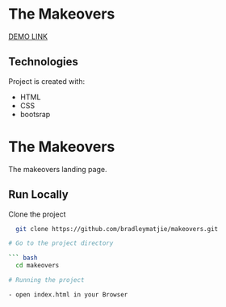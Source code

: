 # The Makeovers
[DEMO LINK](https://bradleymatjie.github.io/makeovers/)

## Technologies
Project is created with:

* HTML
* CSS
* bootsrap


# The Makeovers

The makeovers landing page.

## Run Locally

Clone the project

``` bash
  git clone https://github.com/bradleymatjie/makeovers.git

# Go to the project directory

``` bash
  cd makeovers

# Running the project

- open index.html in your Browser

